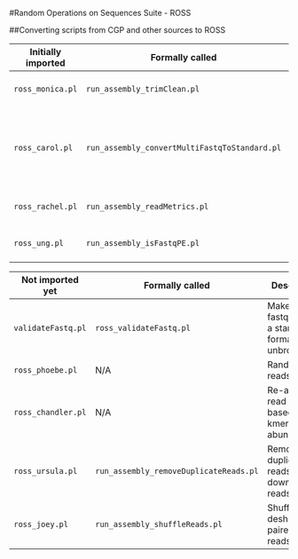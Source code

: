 #Random Operations on Sequences Suite - ROSS


##Converting scripts from CGP and other sources to ROSS

|Initially imported|Formally called|Description|
|--------------------|-------|-------|
|`ross_monica.pl`  | `run_assembly_trimClean.pl`                  | Trims and cleans a fastq file|
|`ross_carol.pl`   | `run_assembly_convertMultiFastqToStandard.pl`| Convert any fastq file to a standard four-line-per-entry format|
|`ross_rachel.pl`  | `run_assembly_readMetrics.pl`                | Prints basic read metrics|
|`ross_ung.pl`     | `run_assembly_isFastqPE.pl`                  | Determines paired-endedness|

|Not imported yet  | Formally called|Description|
|------------------|----------------|-----------|
|`validateFastq.pl`| `ross_validateFastq.pl`                      | Makes sure a fastq file is in a standard format and is unbroken |
|`ross_phoebe.pl`  | N/A                                          | Randomizes reads|
|`ross_chandler.pl`| N/A                                          | Re-assesses read quality based on kmer abundance|
|`ross_ursula.pl`  | `run_assembly_removeDuplicateReads.pl`       | Removes duplicate reads and/or downsamples reads|
|`ross_joey.pl`    | `run_assembly_shuffleReads.pl`               | Shuffles or deshuffles paired end reads|
